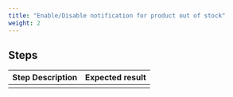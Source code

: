 ```yaml
---
title: "Enable/Disable notification for product out of stock"
weight: 2
---
```

## Steps
| Step Description | Expected result |
| ----- | ----- |
|  |  |
